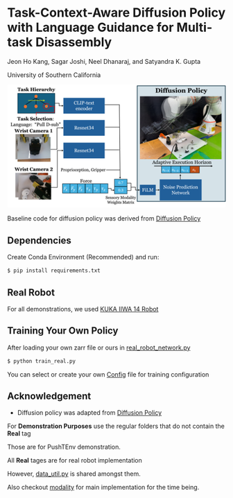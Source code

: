 # Task-Context-Aware Diffusion Policy with Language Guidance for Multi-task Disassembly


Jeon Ho Kang, Sagar Joshi, Neel Dhanaraj, and Satyandra K. Gupta

University of Southern California

![System Architecture](imgs/system_architecture.png)

Baseline code for diffusion policy was derived from [Diffusion Policy](https://github.com/real-stanford/diffusion_policy)


## Dependencies

Create Conda Environment (Recommended) and run:


```bash
$ pip install requirements.txt
```

## Real Robot 

For all demonstrations, we used [KUKA IIWA 14 Robot](https://www.kuka.com/en-de/products/robot-systems/industrial-robots/lbr-iiwa)


## Training Your Own Policy


After loading your own zarr file or ours in [real_robot_network.py](real_robot_network.py)

```bash
$ python train_real.py
```

You can select or create your own [Config](config) file for training configuration


## Acknowledgement

+ Diffusion policy was adapted from [Diffusion Policy](https://github.com/real-stanford/diffusion_policy)



For **Demonstration Purposes** use the regular folders that do not contain the **Real** tag

Those are for PushTEnv demonstration.

All  **Real** tages are for real robot implementation

However, [data_util.py](data_util.py) is shared amongst them.

Also checkout [modality](https://github.com/JeonHoKang/CASE2025-Task-Context-Aware-Diffusion-Policy/tree/modality) for main implementation for the time being.
